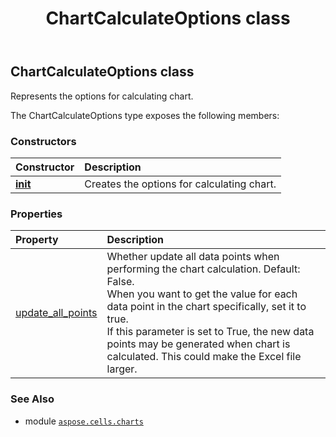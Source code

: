 ﻿---
title: ChartCalculateOptions class
second_title: Aspose.Cells for Python via .NET API References
description: 
type: docs
weight: 50
url: /aspose.cells.charts/chartcalculateoptions/
is_root: false
---

## ChartCalculateOptions class

Represents the options for calculating chart.



The ChartCalculateOptions type exposes the following members:

### Constructors
| Constructor | Description |
| :- | :- |
| [__init__](/cells/python-net/aspose.cells.charts/chartcalculateoptions/__init__/#) | Creates the options for calculating chart. |


### Properties
| Property | Description |
| :- | :- |
| [update_all_points](/cells/python-net/aspose.cells.charts/chartcalculateoptions/update_all_points) | Whether update all data points when performing the chart calculation. Default: False.<br/>When you want to get the value for each data point in the chart specifically, set it to true.<br/>If this parameter is set to True, the new data points may be generated when chart is calculated. This could make the Excel file larger. |



### See Also
* module [`aspose.cells.charts`](..)
